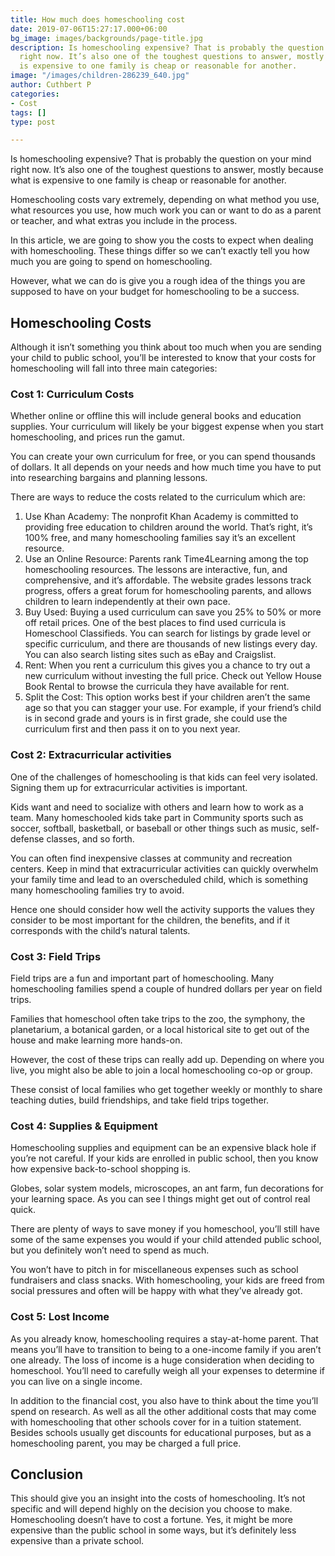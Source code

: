 ```yaml
---
title: How much does homeschooling cost
date: 2019-07-06T15:27:17.000+06:00
bg_image: images/backgrounds/page-title.jpg
description: Is homeschooling expensive? That is probably the question on your mind
  right now. It’s also one of the toughest questions to answer, mostly because what
  is expensive to one family is cheap or reasonable for another.
image: "/images/children-286239_640.jpg"
author: Cuthbert P
categories:
- Cost
tags: []
type: post

---
```

Is homeschooling expensive? That is probably the question on your mind right now. It’s also one of the toughest questions to answer, mostly because what is expensive to one family is cheap or reasonable for another.

Homeschooling costs vary extremely, depending on what method you use, what resources you use, how much work you can or want to do as a parent or teacher, and what extras you include in the process.

In this article, we are going to show you the costs to expect when dealing with homeschooling. These things differ so we can’t exactly tell you how much you are going to spend on homeschooling. 

However, what we can do is give you a rough idea of the things you are supposed to have on your budget for homeschooling to be a success.

## Homeschooling Costs

Although it isn’t something you think about too much when you are sending your child to public school, you’ll be interested to know that your costs for homeschooling will fall into three main categories:

### Cost 1: Curriculum Costs

Whether online or offline this will include general books and education supplies. Your curriculum will likely be your biggest expense when you start homeschooling, and prices run the gamut. 

You can create your own curriculum for free, or you can spend thousands of dollars. It all depends on your needs and how much time you have to put into researching bargains and planning lessons.

There are ways to reduce the costs related to the curriculum which are:

1. Use Khan Academy: The nonprofit Khan Academy is committed to providing free education to children around the world. That’s right, it’s 100% free, and many homeschooling families say it’s an excellent resource.
2. Use an Online Resource: Parents rank Time4Learning among the top homeschooling resources. The lessons are interactive, fun, and comprehensive, and it’s affordable. The website grades lessons track progress, offers a great forum for homeschooling parents, and allows children to learn independently at their own pace.
3. Buy Used: Buying a used curriculum can save you 25% to 50% or more off retail prices. One of the best places to find used curricula is Homeschool Classifieds. You can search for listings by grade level or specific curriculum, and there are thousands of new listings every day. You can also search listing sites such as eBay and Craigslist.
4. Rent: When you rent a curriculum this gives you a chance to try out a new curriculum without investing the full price. Check out Yellow House Book Rental to browse the curricula they have available for rent.
5. Split the Cost: This option works best if your children aren’t the same age so that you can stagger your use. For example, if your friend’s child is in second grade and yours is in first grade, she could use the curriculum first and then pass it on to you next year.

### Cost 2: Extracurricular activities

One of the challenges of homeschooling is that kids can feel very isolated. Signing them up for extracurricular activities is important. 

Kids want and need to socialize with others and learn how to work as a team. Many homeschooled kids take part in Community sports such as soccer, softball, basketball, or baseball or other things such as music, self-defense classes, and so forth.

You can often find inexpensive classes at community and recreation centers. Keep in mind that extracurricular activities can quickly overwhelm your family time and lead to an overscheduled child, which is something many homeschooling families try to avoid. 

Hence one should consider how well the activity supports the values they consider to be most important for the children, the benefits, and if it corresponds with the child’s natural talents.

### Cost 3: Field Trips

Field trips are a fun and important part of homeschooling. Many homeschooling families spend a couple of hundred dollars per year on field trips. 

Families that homeschool often take trips to the zoo, the symphony, the planetarium, a botanical garden, or a local historical site to get out of the house and make learning more hands-on.

However, the cost of these trips can really add up. Depending on where you live, you might also be able to join a local homeschooling co-op or group. 

These consist of local families who get together weekly or monthly to share teaching duties, build friendships, and take field trips together.

### Cost 4: Supplies & Equipment

Homeschooling supplies and equipment can be an expensive black hole if you’re not careful. If your kids are enrolled in public school, then you know how expensive back-to-school shopping is. 

Globes, solar system models, microscopes, an ant farm, fun decorations for your learning space. As you can see l things might get out of control real quick.

There are plenty of ways to save money if you homeschool, you’ll still have some of the same expenses you would if your child attended public school, but you definitely won’t need to spend as much. 

You won’t have to pitch in for miscellaneous expenses such as school fundraisers and class snacks. With homeschooling, your kids are freed from social pressures and often will be happy with what they’ve already got.

### Cost 5: Lost Income

As you already know, homeschooling requires a stay-at-home parent. That means you’ll have to transition to being to a one-income family if you aren’t one already. The loss of income is a huge consideration when deciding to homeschool. You’ll need to carefully weigh all your expenses to determine if you can live on a single income.

In addition to the financial cost, you also have to think about the time you’ll spend on research. As well as all the other additional costs that may come with homeschooling that other schools cover for in a tuition statement. Besides schools usually get discounts for educational purposes, but as a homeschooling parent, you may be charged a full price.

## Conclusion

This should give you an insight into the costs of homeschooling. It’s not specific and will depend highly on the decision you choose to make. Homeschooling doesn’t have to cost a fortune. Yes, it might be more expensive than the public school in some ways, but it’s definitely less expensive than a private school.